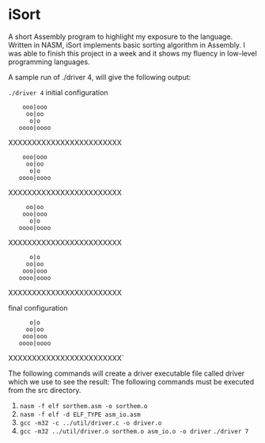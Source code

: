 # iSort
 A short Assembly program to highlight my exposure to the language. Written in NASM, iSort implements basic sorting algorithm in Assembly. I was able to finish this project in a week and it shows my fluency in low-level programming languages. 

A sample run of ./driver 4, will give the following output:

`./driver 4`
initial configuration

        ooo|ooo
         oo|oo
          o|o
       oooo|oooo
XXXXXXXXXXXXXXXXXXXXXXXX

        ooo|ooo
         oo|oo
          o|o
       oooo|oooo
XXXXXXXXXXXXXXXXXXXXXXXX

         oo|oo
        ooo|ooo
          o|o
       oooo|oooo
XXXXXXXXXXXXXXXXXXXXXXXX

          o|o
         oo|oo
        ooo|ooo
       oooo|oooo
XXXXXXXXXXXXXXXXXXXXXXXX

final configuration

          o|o
         oo|oo
        ooo|ooo
       oooo|oooo
XXXXXXXXXXXXXXXXXXXXXXXX`

The following commands will create a driver executable file called driver which we use to see the result: The following commands must be executed from the src directory.
1) `nasm -f elf sorthem.asm -o sorthem.o`
2) `nasm -f elf -d ELF_TYPE asm_io.asm`
3) `gcc -m32 -c ../util/driver.c -o driver.o`
4) `gcc -m32 ../util/driver.o sorthem.o asm_io.o -o driver`
`./driver 7`
